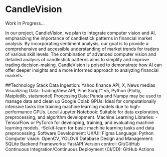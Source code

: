# CandleVision
Work In Progress...

In our project, CandleVision, we plan to integrate computer vision and AI, emphasizing the importance of candlestick patterns in financial market analysis. By incorporating sentiment analysis, our goal is to provide a comprehensive and accessible understanding of market trends for traders of various skill levels. The combination of advanced computer vision and detailed analysis of candlestick patterns aims to simplify and improve trading decision-making. CandleVision is poised to demonstrate how AI can offer deeper insights and a more informed approach to analyzing financial markets.


##Technology Stack
Data Ingestion: Yahoo finance API, X, News medias
Visualizing Data: TradingView API, Pine Script™ v5, Python (Plotly, Matplotlib, statsmodel)
Processing Data: Panda and Numpy may be used to manage data and clean up 
Google Colab GPUs: Ideal for computationally intensive tasks like training machine learning models due to high-performance GPUs.
Local Jupyter Notebook: Suitable for data exploration, preprocessing, and algorithm development.
Machine Learning Libraries:
-TensorFlow or PyTorch for developing, training, and evaluating machine learning models.
-Scikit-learn for basic machine learning tasks and data preprocessing.
Software Development:
UX/UI: Figma
Language: Python
Computer vision: OpenCV, YOLOv6
Database Design and Management: SQLite 
Backend Frameworks: FastAPI
Version control: Git/GitHub 
Continuous Integration/Continuous Deployment (CI/CD): GitHub Actions



